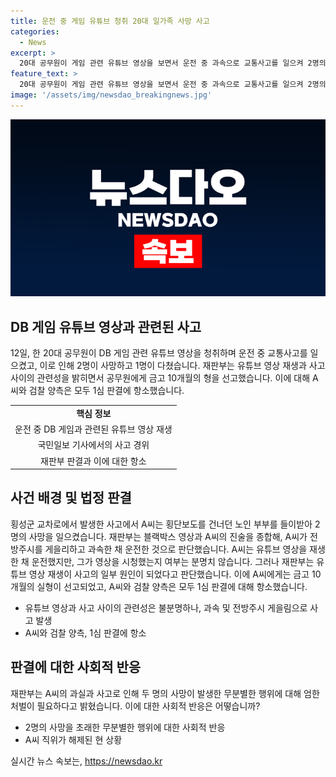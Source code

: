 ```yaml
---
title: 운전 중 게임 유튜브 청취 20대 일가족 사망 사고
categories:
  - News
excerpt: >
  20대 공무원이 게임 관련 유튜브 영상을 보면서 운전 중 과속으로 교통사고를 일으켜 2명의 사망사고가 발생했다. 블랙박스 영상으로 확인된 사실에도 불구하고 A씨는 영상을 소리만 듣고 있었다고 주장했지만, 재판부는 영상 시청이 사고의 원인 중 하나라고 판단했다. 피해자 유족의 합의와 공무원 신분 등을 고려하더라도 피해자의 생명을 앗아간 책임은 엄한 처벌이 필요하다고 밝혔으며, A씨는 10개월의 징역을 선고받았고, 항소 중이다.
feature_text: >
  20대 공무원이 게임 관련 유튜브 영상을 보면서 운전 중 과속으로 교통사고를 일으켜 2명의 사망사고가 발생했다. 블랙박스 영상으로 확인된 사실에도 불구하고 A씨는 영상을 소리만 듣고 있었다고 주장했지만, 재판부는 영상 시청이 사고의 원인 중 하나라고 판단했다. 피해자 유족의 합의와 공무원 신분 등을 고려하더라도 피해자의 생명을 앗아간 책임은 엄한 처벌이 필요하다고 밝혔으며, A씨는 10개월의 징역을 선고받았고, 항소 중이다.
image: '/assets/img/newsdao_breakingnews.jpg'
---
```


<p><img src="/assets/img/newsdao_breakingnews.jpg" alt="bookingtag 속보" /></p>

<h2 data-ke-size="size26">DB 게임 유튜브 영상과 관련된 사고</h2>

<p data-ke-size="size16">12일, 한 20대 공무원이 DB 게임 관련 유튜브 영상을 청취하며 운전 중 교통사고를 일으켰고, 이로 인해 2명이 사망하고 1명이 다쳤습니다. 재판부는 유튜브 영상 재생과 사고 사이의 관련성을 밝히면서 공무원에게 금고 10개월의 형을 선고했습니다. 이에 대해 A씨와 검찰 양측은 모두 1심 판결에 항소했습니다.</p>

<table>
  <tbody>
    <tr>
      <td style="text-align: center; height: 17px;"><b>핵심 정보</b></td>
    </tr>
    <tr>
      <td style="text-align: center; height: 17px;">운전 중 DB 게임과 관련된 유튜브 영상 재생</td>
    </tr>
    <tr>
      <td style="text-align: center; height: 17px;">국민일보 기사에서의 사고 경위</td>
    </tr>
    <tr>
      <td style="text-align: center; height: 17px;">재판부 판결과 이에 대한 항소</td>
    </tr>
  </tbody>
</table>

<h2 data-ke-size="size26">사건 배경 및 법정 판결</h2>

<p data-ke-size="size16">횡성군 교차로에서 발생한 사고에서 A씨는 횡단보도를 건너던 노인 부부를 들이받아 2명의 사망을 일으켰습니다. 재판부는 블랙박스 영상과 A씨의 진술을 종합해, A씨가 전방주시를 게을리하고 과속한 채 운전한 것으로 판단했습니다. A씨는 유튜브 영상을 재생한 채 운전했지만, 그가 영상을 시청했는지 여부는 분명치 않습니다. 그러나 재판부는 유튜브 영상 재생이 사고의 일부 원인이 되었다고 판단했습니다. 이에 A씨에게는 금고 10개월의 실형이 선고되었고, A씨와 검찰 양측은 모두 1심 판결에 대해 항소했습니다.</p>

<ul>
  <li>유튜브 영상과 사고 사이의 관련성은 불분명하나, 과속 및 전방주시 게을림으로 사고 발생</li>
  <li>A씨와 검찰 양측, 1심 판결에 항소</li>
</ul>

<h2 data-ke-size="size26">판결에 대한 사회적 반응</h2>

<p data-ke-size="size16">재판부는 A씨의 과실과 사고로 인해 두 명의 사망이 발생한 무분별한 행위에 대해 엄한 처벌이 필요하다고 밝혔습니다. 이에 대한 사회적 반응은 어떻습니까?</p>

<ul>
  <li>2명의 사망을 초래한 무분별한 행위에 대한 사회적 반응</li>
  <li>A씨 직위가 해제된 현 상황</li>
</ul>
실시간 뉴스 속보는, <a href="https://newsdao.kr" rel="dofollow">https://newsdao.kr</a>


